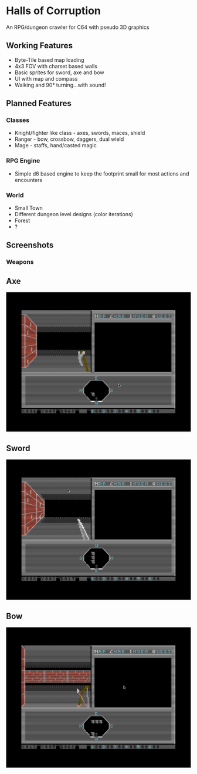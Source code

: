 # Halls of Corruption

An RPG/dungeon crawler for C64 with pseudo 3D graphics 

## Working Features

* Byte-Tile based map loading
* 4x3 FOV with charset based walls
* Basic sprites for sword, axe and bow 
* UI with map and compass
* Walking and 90° turning...with sound!

## Planned Features

### Classes

* Knight/fighter like class - axes, swords, maces, shield
* Ranger - bow, crossbow, daggers, dual wield
* Mage - staffs, hand/casted magic

### RPG Engine

* Simple d6 based engine to keep the footprint small for most actions and encounters

### World

* Small Town
* Different dungeon level designs (color iterations)
* Forest
* ?

## Screenshots

### Weapons

## Axe
![Axe](https://github.com/pizza666/HOC/blob/main/_doc/axe.png?raw=true)

## Sword
![Sword](https://github.com/pizza666/HOC/blob/main/_doc/sword.png?raw=true)

## Bow
![Axe](https://github.com/pizza666/HOC/blob/main/_doc/bow.png?raw=true)